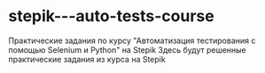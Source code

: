 # stepik---auto-tests-course
Практические задания по курсу "Автоматизация тестирования с помощью Selenium и Python" на Stepik
Здесь будут решенные практические задания из курса на Stepik